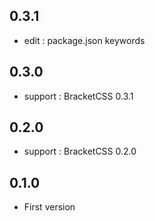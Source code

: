 ## 0.3.1
- edit : package.json keywords

## 0.3.0
- support : BracketCSS 0.3.1

## 0.2.0
- support : BracketCSS 0.2.0

## 0.1.0
- First version